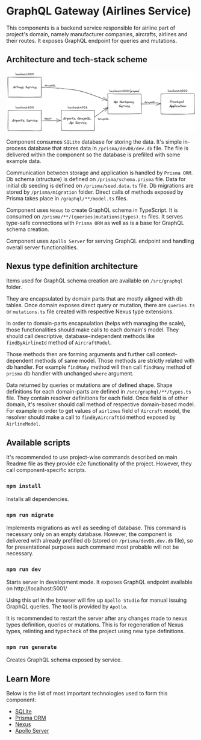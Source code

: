 # GraphQL Gateway (Airlines Service)

This components is a backend service responsible for airline part of project's domain, namely manufacturer companies, aircrafts, airlines and their routes. It exposes GraphQL endpoint for queries and mutations.

## Architecture and tech-stack scheme

![Architecture schema](/../../readme-img/architectural-schema.png)

Component consumes `SQLite` database for storing the data. It's simple in-process database that stores data in `/prisma/devDB/dev.db` file. The file is delivered within the component so the database is prefilled with some example data.

Communication between storage and application is handled by `Prisma ORM`. Db schema (structure) is defined on `/prisma/schema.prisma` file. Data for initial db seeding is defined on `/prisma/seed.data.ts` file. Db migrations are stored by `/prisma/migration` folder. Direct calls of methods exposed by Prisma takes place in `/graphql/**/model.ts` files.

Component uses `Nexus` to create GraphQL schema in TypeScript. It is consumed on `/prisma/**/(queries|mutations|types).ts` files. It serves type-safe connections with `Prisma ORM` as well as is a base for GraphQL schema creation.

Component uses `Apollo Server` for serving GraphQL endpoint and handling overall server functionalities.

## Nexus type definition architecture

Items used for GraphQL schema creation are available on `/src/graphql` folder.

They are encapsulated by domain parts that are mostly aligned with db tables. Once domain exposes direct query or mutation, there are `queries.ts` or `mutations.ts` file created with respective Nexus type extensions.

In order to domain-parts encapsulation (helps with managing the scale), those functionalities should make calls to each domain's model. They should call descriptive, database-independent methods like `findByAirlineId` method of `AircraftModel`.

Those methods then are forming arguments and further call context-dependent methods of same model. Those methods are strictly related with db handler. For example `findMany` method will then call `findMany` method of `prisma` db handler with unchanged `where` argument.

Data returned by queries or mutations are of defined shape. Shape definitions for each domain-parts are defined in `/src/graphql/**/types.ts` file. They contain resolver definitions for each field. Once field is of other domain, it's resolver should call method of respective domain-based model. For example in order to get values of  `airlines` field of `Aircraft` model, the resolver should make a call to `findByAircraftId` method exposed by `AirlineModel`.

## Available scripts

It's recommended to use project-wise commands described on main Readme file as they provide e2e functionality of the project. However, they call component-specific scripts.

### `npm install`

Installs all dependencies.

### `npm run migrate`

Implements migrations as well as seeding of database. This command is necessary only on an empty database. However, the component is delivered with already prefilled db (stored on `/prisma/devDb.dev.db` file), so for presentational purposes such command most probable will not be necessary.

### `npm run dev`

Starts server in development mode. It exposes GraphQL endpoint available on http://localhost:5001/

Using this url in the browser will fire up `Apollo Studio` for manual issuing GraphQL queries. The tool is provided by `Apollo`.

It is recommended to restart the server after any changes made to nexus types definition, queries or mutations. This is for regeneration of Nexus types, relinting and typecheck of the project using new type definitions.

### `npm run generate`

Creates GraphQL schema exposed by service.

## Learn More

Below is the list of most important technologies used to form this component:

- [SQLite](https://www.sqlite.org/index.html)
- [Prisma ORM](https://www.prisma.io/docs/)
- [Nexus](https://nexusjs.org/docs/)
- [Apollo Server](https://www.apollographql.com/docs/apollo-server/)

